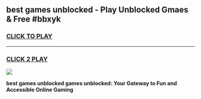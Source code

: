 
## best games unblocked - Play Unblocked Gmaes & Free #bbxyk
<h3>
<a href="https://news.freeplayer.one?title=best_games_unblocked&ref=03M">CLICK TO PLAY</a></h3>
<hr>

<h3>
<a href="https://news.freeplayer.one?title=best_games_unblocked&ref=03M">CLICK 2 PLAY</a>
  
</h3>

<a href="https://news.freeplayer.one?title=best_games_unblocked&ref=03M"><img src="https://clearcache.store/games.png"></a>


**best games unblocked games unblocked: Your Gateway to Fun and Accessible Online Gaming**
